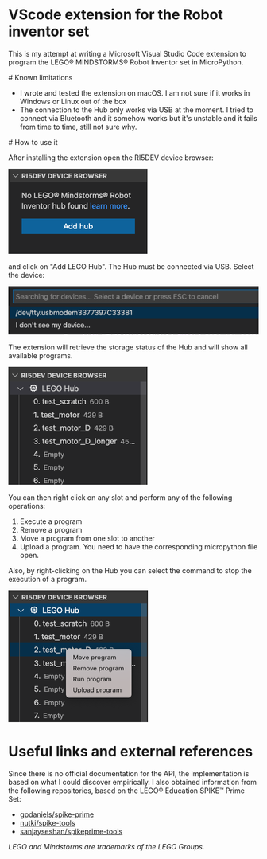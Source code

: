 # VScode extension for the Robot inventor set

This is my attempt at writing a Microsoft Visual Studio Code extension to
program the LEGO® MINDSTORMS® Robot Inventor set in MicroPython.


# Known limitations

- I wrote and tested the extension on macOS. I am not sure if it works in
  Windows or Linux out of the box
- The connection to the Hub only works via USB at the moment. I tried to connect
  via Bluetooth and it somehow works but it's unstable and it fails from time
  to time, still not sure why.


# How to use it

After installing the extension open the RI5DEV device browser:

![Connect Hub](./imgs/connect_hub.png)

and click on "Add LEGO Hub". The Hub must be connected via USB. Select the
device:

![Select device](./imgs/select_device.png)

The extension will retrieve the storage status of the Hub and will show all
available programs.

![Storage status](./imgs/storage_status.png)

You can then right click on any slot and perform any of the
following operations:

1. Execute a program
2. Remove a program
3. Move a program from one slot to another
4. Upload a program. You need to have the corresponding micropython file open.

Also, by right-clicking on the Hub you can select the command to stop the
execution of a program.

![Commands](./imgs/commands.png)

# Useful links and external references

Since there is no official documentation for the API, the implementation is based
on what I could discover empirically.
I also obtained information from the following repositories, based on the LEGO®
Education SPIKE™️ Prime Set:
- [gpdaniels/spike-prime](https://github.com/gpdaniels/spike-prime/blob/master/specifications/stm32f413.pdf)
- [nutki/spike-tools](https://github.com/nutki/spike-tools)
- [sanjayseshan/spikeprime-tools](https://github.com/sanjayseshan/spikeprime-tools)

_LEGO and Mindstorms are trademarks of the LEGO Groups._